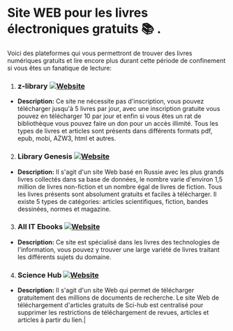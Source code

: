 # Site WEB pour les livres électroniques gratuits :books: .

Voici des plateformes qui vous permettront de trouver des livres numériques gratuits et lire encore plus durant cette période de confinement si vous êtes un fanatique de lecture:


1. ### z-library [![Website](https://img.shields.io/website?down_color=red&down_message=ne%20fonctionne%20pas&up_color=green&up_message=fonctionne&url=https%3A%2F%2Fz-lib.org%2F)](https://z-lib.org/) 
 + **Description:**  Ce site ne nécessite pas d'inscription, vous pouvez télécharger jusqu'à 5 livres par jour, avec une inscription gratuite vous pouvez en télécharger 10 par jour et enfin si vous êtes un rat de bibliothèque vous pouvez faire un don pour un accès illimité. Tous les types de livres et articles sont présents dans différents formats pdf, epub, mobi, AZW3, html et autres.

2. ### Library Genesis [![Website](https://img.shields.io/website?down_color=red&down_message=ne%20fonctionne%20pas&up_color=green&up_message=fonctionne&url=http%3A%2F%2Flibgen.rs%2F)](http://libgen.rs/) 
+ **Description:** Il s'agit d'un site Web basé en Russie avec les plus grands livres collectés dans sa base de données, le nombre varie d'environ 1,5 million de livres non-fiction et un nombre égal de livres de fiction. Tous les livres présents sont absolument gratuits et faciles à télécharger. Il existe 5 types de catégories: articles scientifiques, fiction, bandes dessinées, normes et magazine.

3. ### All IT Ebooks  [![Website](https://img.shields.io/website?down_color=red&down_message=ne%20fonctionne%20pas&up_color=green&up_message=fonctionne&url=http%3A%2F%2Fwww.allitebooks.com%2F)](http://www.allitebooks.com/)
+ **Description:** Ce site est spécialisé dans les livres des technologies de l'information, vous pouvez y trouver une large variété de livres traitant les différents sujets du domaine.

4. ### Science Hub  [![Website](https://img.shields.io/website?down_color=red&down_message=ne%20fonctionne%20pas&up_color=green&up_message=fonctionne&url=https%3A%2F%2Fscihub.org%2F)](https://scihub.org/)  
+ **Description:**  Il s'agit d'un site Web qui permet de télécharger gratuitement des millions de documents de recherche. Le site Web de téléchargement d'articles gratuits de Sci-hub est centralisé pour supprimer les restrictions de téléchargement de revues, articles et articles à partir du lien.|
